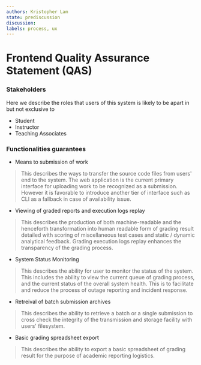 ```yaml
---
authors: Kristopher Lam
state: prediscussion
discussion:
labels: process, ux
---
```


# Frontend Quality Assurance Statement (QAS)

### Stakeholders
Here we describe the roles that users of this system is likely to be apart in but not exclusive to
- Student
- Instructor
- Teaching Associates

### Functionalities guarantees

- Means to submission of work
> This describes the ways to transfer the source code files from users' end to the system. The web application is the current primary interface for uploading work to be recognized as a submission. However it is favorable to introduce another tier of interface such as CLI as a fallback in case of availability issue. 

- Viewing of graded reports and execution logs replay
> This describes the production of both machine-readable and the henceforth transformation into human readable form of grading result detailed with scoring of miscellaneous test cases and static / dynamic analytical feedback. Grading execution logs replay enhances the transparency of the grading process.

- System Status Monitoring
> This describes the ability for user to monitor the status of the system. This includes the ability to view the current queue of grading process, and the current status of the overall system health. This is to facilitate and reduce the process of outage reporting and incident response.
 
- Retreival of batch submission archives
> This describes the ability to retrieve a batch or a single submission to cross check the integrity of the transmission and storage facility with users' filesystem.

- Basic grading spreadsheet export
> This describes the ability to export a basic spreadsheet of grading result for the purpose of academic reporting logistics.

